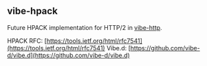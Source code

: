 ## vibe-hpack

Future HPACK implementation for HTTP/2 in [vibe-http](https://github.com/vibe-d/vibe-http).

HPACK RFC: [https://tools.ietf.org/html/rfc7541](https://tools.ietf.org/html/rfc7541)
Vibe.d: [https://github.com/vibe-d/vibe.d](https://github.com/vibe-d/vibe.d)
